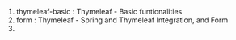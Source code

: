 1. thymeleaf-basic : Thymeleaf - Basic funtionalities
2. form : Thymeleaf - Spring and Thymeleaf Integration, and Form
3. 
